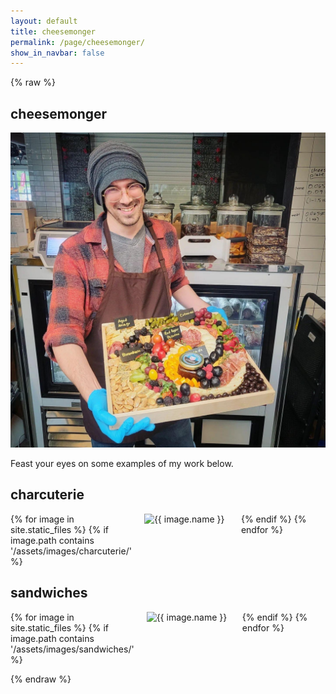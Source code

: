 ```yaml
---
layout: default
title: cheesemonger
permalink: /page/cheesemonger/
show_in_navbar: false
---
```


{% raw %}
## cheesemonger

![Cheesemonger Image](/assets/images/personal/cheesemonger.jpg)

Feast your eyes on some examples of my work below.

## charcuterie

<div class="grid-container">
  {% for image in site.static_files %}
    {% if image.path contains '/assets/images/charcuterie/' %}
      <div class="grid-item">
        <img src="{{ site.baseurl }}{{ image.path }}" alt="{{ image.name }}" />
      </div>
    {% endif %}
  {% endfor %}
</div>

## sandwiches

<div class="grid-container">
  {% for image in site.static_files %}
    {% if image.path contains '/assets/images/sandwiches/' %}
      <div class="grid-item">
        <img src="{{ site.baseurl }}{{ image.path }}" alt="{{ image.name }}" />
      </div>
    {% endif %}
  {% endfor %}
</div>

<style>
.grid-container {
  display: grid;
  grid-template-columns: repeat(3, 1fr);
  grid-gap: 20px;
}

.grid-item {
  width: 100%;
  margin-bottom: 20px;
}

.grid-item img {
  width: 100%;
  height: auto;
}
</style>
{% endraw %}
